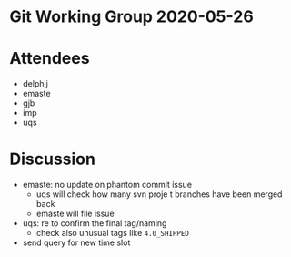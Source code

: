 # Git Working Group 2020-05-26

# Attendees
- delphij
- emaste
- gjb
- imp
- uqs

# Discussion
- emaste: no update on phantom commit issue
  - uqs will check how many svn proje t branches have been merged back
  - emaste will file issue
- uqs: re to confirm the final tag/naming
  - check also unusual tags like `4.0_SHIPPED`
- send query for new time slot
